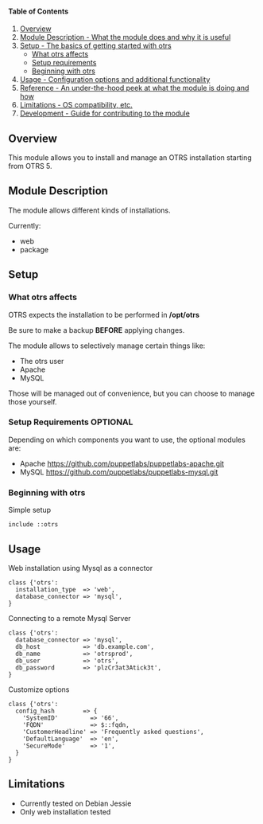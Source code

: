 #### Table of Contents

1. [Overview](#overview)
2. [Module Description - What the module does and why it is useful](#module-description)
3. [Setup - The basics of getting started with otrs](#setup)
    * [What otrs affects](#what-otrs-affects)
    * [Setup requirements](#setup-requirements)
    * [Beginning with otrs](#beginning-with-otrs)
4. [Usage - Configuration options and additional functionality](#usage)
5. [Reference - An under-the-hood peek at what the module is doing and how](#reference)
5. [Limitations - OS compatibility, etc.](#limitations)
6. [Development - Guide for contributing to the module](#development)

## Overview

This module allows you to install and manage an OTRS installation starting from OTRS 5.

## Module Description

The module allows different kinds of installations.

Currently:
* web
* package

## Setup

### What otrs affects

OTRS expects the installation to be performed in **/opt/otrs**

Be sure to make a backup **BEFORE** applying changes.

The module allows to selectively manage certain things like:

* The otrs user
* Apache
* MySQL

Those will be managed out of convenience, but you can choose to manage those yourself.

### Setup Requirements **OPTIONAL**

Depending on which components you want to use, the optional modules are:

* Apache https://github.com/puppetlabs/puppetlabs-apache.git
* MySQL https://github.com/puppetlabs/puppetlabs-mysql.git

### Beginning with otrs

Simple setup

```
include ::otrs
```

## Usage

Web installation using Mysql as a connector

```
class {'otrs':
  installation_type  => 'web',
  database_connector => 'mysql',
}
```

Connecting to a remote Mysql Server

```
class {'otrs':
  database_connector => 'mysql',
  db_host            => 'db.example.com',
  db_name            => 'otrsprod',
  db_user            => 'otrs',
  db_password        => 'plzCr3at3Atick3t',
}
```
Customize options

```
class {'otrs':
  config_hash        => {
    'SystemID'         => '66',
    'FQDN'             => $::fqdn,
    'CustomerHeadline' => 'Frequently asked questions',
    'DefaultLanguage'  => 'en',
    'SecureMode'       => '1',
  }
}
```

## Limitations

* Currently tested on Debian Jessie
* Only web installation tested
